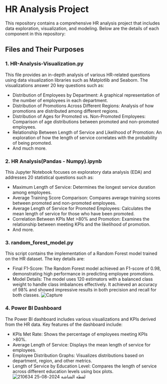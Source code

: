 # HR Analysis Project

This repository contains a comprehensive HR analysis project that includes data exploration, visualization, and modeling. Below are the details of each component in this repository:

## Files and Their Purposes
### 1. HR-Analysis-Visualization.py
This file provides an in-depth analysis of various HR-related questions using data visualization libraries such as Matplotlib and Seaborn. The visualizations answer 20 key questions such as:

- Distribution of Employees by Department: A graphical representation of the number of employees in each department.
- Distribution of Promotions Across Different Regions: Analysis of how promotions are distributed among different regions.
- Distribution of Ages for Promoted vs. Non-Promoted Employees: Comparison of age distributions between promoted and non-promoted employees.
- Relationship Between Length of Service and Likelihood of Promotion: An exploration of how the length of service correlates with the probability of being promoted.
- And much more.

### 2. HR Analysis(Pandas - Numpy).ipynb
This Jupyter Notebook focuses on exploratory data analysis (EDA) and addresses 20 statistical questions such as:

- Maximum Length of Service: Determines the longest service duration among employees.
- Average Training Score Comparison: Compares average training scores between promoted and non-promoted employees.
- Average Length of Service for Promoted Employees: Calculates the mean length of service for those who have been promoted.
- Correlation Between KPIs Met >80% and Promotion: Examines the relationship between meeting KPIs and the likelihood of promotion.
- And more.

### 3. random_forest_model.py
This script contains the implementation of a Random Forest model trained on the HR dataset. The key details are:

- Final F1-Score: The Random Forest model achieved an F1-score of 0.98, demonstrating high performance in predicting employee promotions.
- Model Details: The model uses 120 estimators with a balanced class weight to handle class imbalances effectively. It achieved an accuracy of 98% and showed impressive results in both precision and recall for both classes.
![Capture](https://github.com/user-attachments/assets/c47c0ea0-a30d-4fe1-8cce-77602783ce9a)

### 4. Power BI Dashboard
The Power BI dashboard includes various visualizations and KPIs derived from the HR data. Key features of the dashboard include:

- KPIs Met Rate: Shows the percentage of employees meeting KPIs >80%.
- Average Length of Service: Displays the mean length of service for employees.
- Employee Distribution Graphs: Visualizes distributions based on department, region, and other metrics.
- Length of Service by Education Level: Compares the length of service across different education levels using box plots.
![لقطة الشاشة 2024-08-25 210634](https://github.com/user-attachments/assets/4c9dabb7-8b46-414e-88bf-40b5515cee2a)


